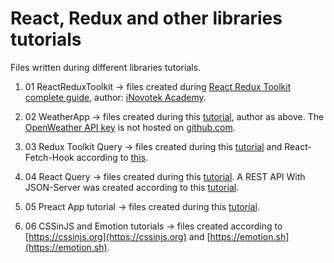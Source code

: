 # React, Redux and other libraries tutorials

Files written during different libraries tutorials.

1. 01 ReactReduxToolkit -> files created during
   [React Redux Toolkit complete guide](https://www.udemy.com/course/react-redux-toolkit-complete-guide/), author:
   [iNovotek Academy](https://www.udemy.com/user/emmanuel-tweneboah-2/).

2. 02 WeatherApp -> files created during this [tutorial](https://www.youtube.com/watch?v=HQyCNoWrZik), author as above. The
   [OpenWeather API key](https://openweathermap.org/) is not hosted on [github.com](https://github.com/).

3. 03 Redux Toolkit Query -> files created during this [tutorial](https://www.youtube.com/watch?v=9V-Up8QT7tM) and
   React-Fetch-Hook according to [this](https://www.npmjs.com/package/react-fetch-hook).

4. 04 React Query -> files created during this [tutorial](https://www.youtube.com/watch?v=aLQbVd-2tIo). A REST API With
   JSON-Server was created according to this
   [tutorial](https://medium.com/codingthesmartway-com-blog/create-a-rest-api-with-json-server-36da8680136d).

5. 05 Preact App tutorial -> files created during this [tutorial](https://preactjs.com/guide/v10/tutorial/).

6. 06 CSSinJS and Emotion tutorials -> files created according to [https://cssinjs.org](https://cssinjs.org) and
   [https://emotion.sh](https://emotion.sh).
